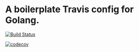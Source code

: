 # A boilerplate Travis config for Golang.

[![Build Status](https://www.travis-ci.org/jhyeom26/go-travis-boilerplate.svg?branch=master)](https://www.travis-ci.org/jhyeom26/go-travis-boilerplate/branches)

[![codecov](https://codecov.io/gh/jhyeom26/go-travis-boilerplate/branch/master/graph/badge.svg)](https://codecov.io/gh/jhyeom26/go-travis-boilerplate)
